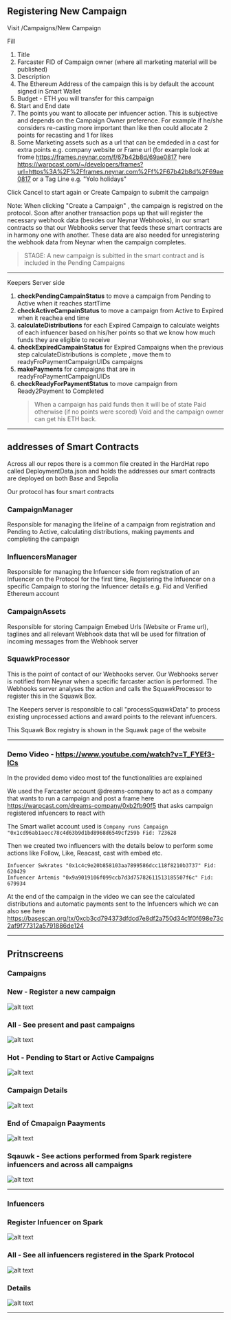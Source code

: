 ## Registering New Campaign

Visit /Campaigns/New Campaign

Fill

1. Title
2. Farcaster FID of Campaign owner (where all marketing material will be published)
3. Description
4. The Ethereum Address of the campaign this is by default the account signed in Smart Wallet
5. Budget - ETH you will transfer for this campaign
6. Start and End date
7. The points you want to allocate per infuencer action. This is subjective and depends on the Campaign Owner preference. For example if he/she considers re-casting more important than like then could allocate 2 points for recasting and 1 for likes
8. Some Marketing assets such as a url that can be emdeded in a cast for extra points e.g. company website or Frame url (for example look at frome https://frames.neynar.com/f/67b42b8d/69ae0817 here https://warpcast.com/~/developers/frames?url=https%3A%2F%2Fframes.neynar.com%2Ff%2F67b42b8d%2F69ae0817 or a Tag Line e.g. "Yolo holidays"

Click Cancel to start again or Create Campaign to submit the campaign

Note: When clicking "Create a Campaign" , the campaign is registred on the protocol. Soon after another transaction pops up that will register the necessary webhook data (besides our Neynar Webhooks), in our smart contracts so that our Webhooks server that feeds these smart contracts are in harmony one with another. These data are also needed for unregistering the webhook data from Neynar when the campaign completes.

> STAGE: A new campaign is subitted in the smart contract and is included in the Pending Campaigns

---

Keepers Server side

1. **checkPendingCampainStatus** to move a campaign from Pending to Active when it reaches startTime
2. **checkActiveCampainStatus** to move a campaign from Active to Expired when it reachea end time
3. **calculateDistributions** for each Expired Campaign to calculate weights of each infuencer based on his/her points so that we know how much funds they are eligible to receive
4. **checkExpiredCampainStatus** for Expired Campaigns when the previous step calculateDistributions is complete , move them to readyFroPaymentCampaignUIDs campaigns
5. **makePayments** for campaigns that are in readyFroPaymentCampaignUIDs
6. **checkReadyForPaymentStatus** to move campaign from Ready2Payment to Completed
   > When a campaign has paid funds then it will be of state Paid otherwise (if no points were scored) Void and the campaign owner can get his ETH back.

---

## addresses of Smart Contracts

Across all our repos there is a common file created in the HardHat repo called DeploymentData.json and holds the addresses our smart contracts are deployed on both Base and Sepolia

Our protocol has four smart contracts

### CampaignManager

Responsible for managing the lifeline of a campaign from registration and Pending to Active, calculating distributions, making payments and completing the campaign

### InfluencersManager

Responsible for managing the Infuencer side from registration of an Infuencer on the Protocol for the first time, Registering the Infuencer on a specific Campaign to storing the Infuencer details e.g. Fid and Verified Ethereum account

### CampaignAssets

Responsible for storing Campaign Emebed Urls (Website or Frame url), taglines and all relevant Webhook data that wll be used for filtration of incoming messages from the Webhook server

### SquawkProcessor

This is the point of contact of our Webhooks server.
Our Webhooks server is notified from Neynar when a specific farcaster action is performed. The Webhooks server analyses the action and calls the SquawkProcessor to register this in the Squawk Box.

The Keepers server is responsible to call "processSquawkData" to process existing unprocessed actions and award points to the relevant infuencers.

This Squawk Box registry is shown in the Squawk page of the website

---

### Demo Video - https://www.youtube.com/watch?v=T_FYEf3-lCs

In the provided demo video most tof the functionalities are explained

We used the Farcaster account @dreams-company to act as a company that wants to run a campaign and post a frame here https://warpcast.com/dreams-company/0xb2fb90f5 that asks campaign registered infuencers to react with

The Smart wallet account used is
`Company runs Campaign "0x1cd96ab1aecc78c4d63b9d1bd8968d6549cf259b Fid: 723628 `

Then we created two influencers with the details below to perform some actions like Follow, Like, Reacast, cast with embed etc.

```
Infuencer Swkrates "0x1c4c9e20b858103aa7899586dcc118f8210b3737" Fid: 620429
Infuencer Artemis "0x9a9019106f099ccb7d3d75782611513185507f6c" Fid: 679934
```

At the end of the campaign in the video we can see the calculated distributions and automatic payments sent to the Infuencers which we can also see here https://basescan.org/tx/0xcb3cd794373dfdcd7e8df2a750d34c1f0f698e73c2af9f77312a5791886de124

---

## Pritnscreens

### Campaigns

### New - Register a new campaign

![alt text](Register-New-Campaign_1.png)

### All - See present and past campaigns

![alt text](All-Campaigns.png)

### Hot - Pending to Start or Active Campaigns

![alt text](Hot-Campaigns.png)

### Campaign Details

![alt text](Campaign-Details_3.png)

### End of Cmapaign Paayments

![alt text](EndOfCampaign-Payments-Scoring_4.png)

### Sqauwk - See actions performed from Spark registere infuencers and across all campaigns

![alt text](SquawkBox_5.png)

---

### Infuencers

### Register Infuencer on Spark

![alt text](Register-Influencer-On-Protocol.png)

### All - See all infuencers registered in the Spark Protocol

![alt text](All-Influencers.png)

### Details

![alt text](Infuencer-Details_2.png)

---
